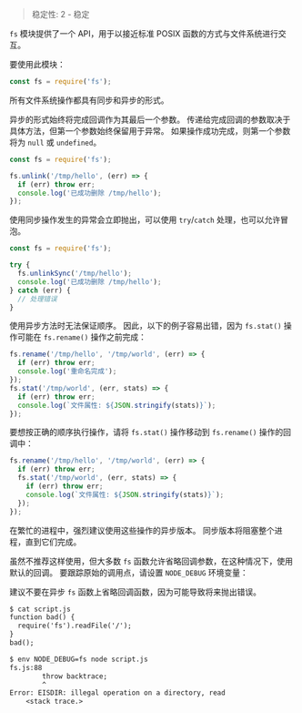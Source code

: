 
<!--introduced_in=v0.10.0-->

> 稳定性: 2 - 稳定

<!--name=fs-->

`fs` 模块提供了一个 API，用于以接近标准 POSIX 函数的方式与文件系统进行交互。

要使用此模块：

```js
const fs = require('fs');
```

所有文件系统操作都具有同步和异步的形式。

异步的形式始终将完成回调作为其最后一个参数。
传递给完成回调的参数取决于具体方法，但第一个参数始终保留用于异常。
如果操作成功完成，则第一个参数将为 `null` 或 `undefined`。

```js
const fs = require('fs');

fs.unlink('/tmp/hello', (err) => {
  if (err) throw err;
  console.log('已成功删除 /tmp/hello');
});
```

使用同步操作发生的异常会立即抛出，可以使用 `try`/`catch` 处理，也可以允许冒泡。

```js
const fs = require('fs');

try {
  fs.unlinkSync('/tmp/hello');
  console.log('已成功删除 /tmp/hello');
} catch (err) {
  // 处理错误
}
```

使用异步方法时无法保证顺序。
因此，以下的例子容易出错，因为 `fs.stat()` 操作可能在 `fs.rename()` 操作之前完成：


```js
fs.rename('/tmp/hello', '/tmp/world', (err) => {
  if (err) throw err;
  console.log('重命名完成');
});
fs.stat('/tmp/world', (err, stats) => {
  if (err) throw err;
  console.log(`文件属性: ${JSON.stringify(stats)}`);
});
```

要想按正确的顺序执行操作，请将 `fs.stat()` 操作移动到 `fs.rename()` 操作的回调中：

```js
fs.rename('/tmp/hello', '/tmp/world', (err) => {
  if (err) throw err;
  fs.stat('/tmp/world', (err, stats) => {
    if (err) throw err;
    console.log(`文件属性: ${JSON.stringify(stats)}`);
  });
});
```

在繁忙的进程中，强烈建议使用这些操作的异步版本。
同步版本将阻塞整个进程，直到它们完成。

虽然不推荐这样使用，但大多数 `fs` 函数允许省略回调参数，在这种情况下，使用默认的回调。
要跟踪原始的调用点，请设置 `NODE_DEBUG` 环境变量：

建议不要在异步 `fs` 函数上省略回调函数，因为可能导致将来抛出错误。


```txt
$ cat script.js
function bad() {
  require('fs').readFile('/');
}
bad();

$ env NODE_DEBUG=fs node script.js
fs.js:88
        throw backtrace;
        ^
Error: EISDIR: illegal operation on a directory, read
    <stack trace.>
```

